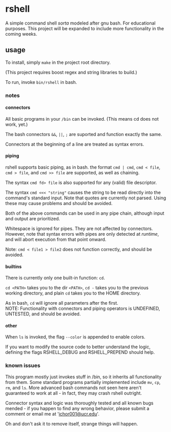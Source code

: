 # rshell

A simple command shell *sorta* modeled after gnu bash.  For educational purposes.
This project will be expanded to include more functionality in the coming weeks.

## usage

To install, simply ```make``` in the project root directory. 

(This project requires boost regex and string libraries to build.)

To run, invoke ```bin/rshell``` in bash.

### notes

#### connectors

All basic programs in your ```/bin``` can be invoked. (This means cd does not work, yet.)

The bash connectors ```&&```, ```||```, ```;``` are suported and function exactly the same.

Connectors at the beginning of a line are treated as syntax errors.

#### piping

rshell supports basic piping, as in bash.  the format ```cmd | cmd```, ```cmd < file```, ```cmd > file```, and ```cmd >> file``` are supported, as well as chaining.

The syntax ```cmd fd> file``` is also supported for any (valid) file descriptor.

The syntax ```cmd <<< "string"``` causes the string to be read directly into the command's standard input.  Note that quotes are currently not parsed.  Using these may cause problems and should be avoided.

Both of the above commands can be used in any pipe chain, although input and output are prioritized.


Whitespace is ignored for pipes. They are not affected by connectors. 
However, note that syntax errors with pipes are only detected at *runtime*, and will abort execution from that point onward.

Note: ```cmd < file1 > file2``` does not function correctly, and should be avoided.

#### builtins
There is currently only one built-in function: ```cd```.

```cd <PATH>``` takes you to the dir ```<PATH>```, ```cd -``` takes you to the previous working directory, and plain ```cd``` takes you to the HOME directory.

As in bash, ```cd``` will ignore all parameters after the first.  
NOTE: Functionality with connectors and piping operators is UNDEFINED, UNTESTED, and should be avoided.

#### other

When ```ls``` is invoked, the flag ```--color``` is appended to enable colors.

If you want to modify the source code to better understand the logic, defining the flags RSHELL_DEBUG and RSHELL_PREPEND should help.

### known issues


This program mostly just invokes stuff in /bin, so it inherits all functionality from them.
Some standard programs partially implemented include ```mv```, ```cp```, ```rm```, and ```ls```.
More advanced bash commands not seen here aren't guaranteed to work at all - in fact, they may crash rshell outright.

Connector syntax and logic was thoroughly tested and all known bugs mended - if you happen to find any wrong behavior, please submit a comment or email me at 'ichor001@ucr.edu'.

Oh and don't ask it to remove itself, strange things will happen.
